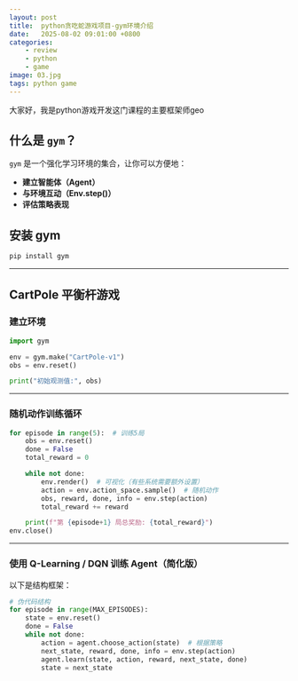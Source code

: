 ```yaml
---
layout: post
title:  python贪吃蛇游戏项目-gym环境介绍
date:   2025-08-02 09:01:00 +0800
categories: 
    - review
    - python
    - game
image: 03.jpg
tags: python game
---
```


大家好，我是python游戏开发这门课程的主要框架师geo

## 什么是 `gym`？

`gym` 是一个强化学习环境的集合，让你可以方便地：

* **建立智能体（Agent）**
* **与环境互动（Env.step()）**
* **评估策略表现**

## 安装 gym

```bash
pip install gym
```

---

## CartPole 平衡杆游戏

### 建立环境

```python
import gym

env = gym.make("CartPole-v1")
obs = env.reset()

print("初始观测值:", obs)
```

---

### 随机动作训练循环

```python
for episode in range(5):  # 训练5局
    obs = env.reset()
    done = False
    total_reward = 0

    while not done:
        env.render()  # 可视化（有些系统需要额外设置）
        action = env.action_space.sample()  # 随机动作
        obs, reward, done, info = env.step(action)
        total_reward += reward

    print(f"第 {episode+1} 局总奖励: {total_reward}")
env.close()
```

---

### 使用 Q-Learning / DQN 训练 Agent（简化版）

以下是结构框架：

```python
# 伪代码结构
for episode in range(MAX_EPISODES):
    state = env.reset()
    done = False
    while not done:
        action = agent.choose_action(state)  # 根据策略
        next_state, reward, done, info = env.step(action)
        agent.learn(state, action, reward, next_state, done)
        state = next_state
```

<!-- ## 🤖 进阶：推荐强化学习库（可搭配 gym 使用）

| 库                   | 简介                           |
| ------------------- | ---------------------------- |
| `stable-baselines3` | 最常用强化学习套件，支持 DQN、PPO、A2C 等算法 |
| `RLlib`             | 分布式训练、支持多种框架                 |
| `cleanrl`           | 高效、单文件强化学习算法实现               |

安装 `stable-baselines3`：

```bash
pip install stable-baselines3[extra]
```

---

## 📘 常见环境类型

| 类型       | 示例           | 名称                |
| -------- | ------------ | ----------------- |
| 经典控制     | 平衡杆          | `CartPole-v1`     |
| Atari 游戏 | Breakout     | `ALE/Breakout-v5` |
| 物理引擎     | Lunar Lander | `LunarLander-v2`  |
| 机器人控制    | Fetch, Ant   | 需 `mujoco` 安装     |

---

## 🧪 想训练哪个游戏？

你可以告诉我你想训练哪一类游戏（如贪吃蛇、跳跃类、射击类），我可以：

* 推荐 gym 环境
* 提供训练代码（DQN、PPO、A2C 等）

是否需要我为你建立一个完整的 DQN + 贪吃蛇 环境？或者其他游戏？ -->
